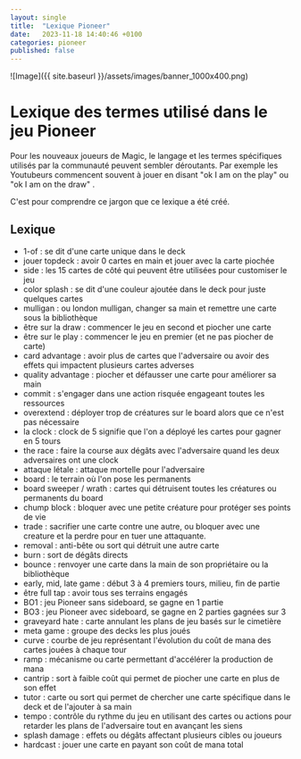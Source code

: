 ```yaml
---
layout: single
title:  "Lexique Pioneer"
date:   2023-11-18 14:40:46 +0100
categories: pioneer
published: false
---
```

![Image]({{ site.baseurl }}/assets/images/banner_1000x400.png)


# Lexique des termes utilisé dans le jeu Pioneer

Pour les nouveaux joueurs de Magic, le langage et les termes spécifiques utilisés par la communauté peuvent sembler déroutants. Par exemple les Youtubeurs commencent souvent à jouer en disant "ok I am on the play" ou "ok I am on the draw" .

C'est pour comprendre ce jargon que ce lexique a été créé.

## Lexique

- 1-of : se dit d'une carte unique dans le deck
- jouer topdeck : avoir 0 cartes en main et jouer avec la carte piochée
- side : les 15 cartes de côté qui peuvent être utilisées pour customiser le jeu
- color splash : se dit d'une couleur ajoutée dans le deck pour juste quelques cartes
- mulligan : ou london mulligan, changer sa main et remettre une carte sous la bibliothèque
- être sur la draw : commencer le jeu en second et piocher une carte
- être sur le play : commencer le jeu en premier (et ne pas piocher de carte)
- card advantage : avoir plus de cartes que l'adversaire ou avoir des effets qui impactent plusieurs cartes adverses
- quality advantage : piocher et défausser une carte pour améliorer sa main
- commit : s'engager dans une action risquée engageant toutes les ressources
- overextend : déployer trop de créatures sur le board alors que ce n'est pas nécessaire
- la clock : clock de 5 signifie que l'on a déployé les cartes pour gagner en 5 tours
- the race : faire la course aux dégâts avec l'adversaire quand les deux adversaires ont une clock
- attaque létale : attaque mortelle pour l'adversaire
- board : le terrain où l'on pose les permanents
- board sweeper / wrath : cartes qui détruisent toutes les créatures ou permanents du board
- chump block : bloquer avec une petite créature pour protéger ses points de vie
- trade : sacrifier une carte contre une autre, ou bloquer avec une creature et la perdre pour en tuer une attaquante.
- removal : anti-bête ou sort qui détruit une autre carte
- burn : sort de dégâts directs
- bounce : renvoyer une carte dans la main de son propriétaire ou la bibliothèque
- early, mid, late game : début 3 à 4 premiers tours, milieu, fin de partie
- être full tap : avoir tous ses terrains engagés
- BO1 : jeu Pioneer sans sideboard, se gagne en 1 partie
- BO3 : jeu Pioneer avec sideboard, se gagne en 2 parties gagnées sur 3
- graveyard hate : carte annulant les plans de jeu basés sur le cimetière
- meta game : groupe des decks les plus joués
- curve : courbe de jeu représentant l'évolution du coût de mana des cartes jouées à chaque tour
- ramp : mécanisme ou carte permettant d'accélérer la production de mana
- cantrip : sort à faible coût qui permet de piocher une carte en plus de son effet
- tutor : carte ou sort qui permet de chercher une carte spécifique dans le deck et de l'ajouter à sa main
- tempo : contrôle du rythme du jeu en utilisant des cartes ou actions pour retarder les plans de l'adversaire tout en avançant les siens
- splash damage : effets ou dégâts affectant plusieurs cibles ou joueurs
- hardcast : jouer une carte en payant son coût de mana total
